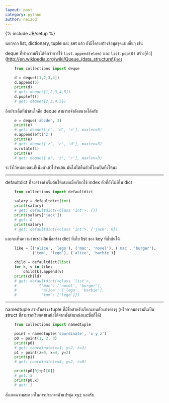 ```yaml
---
layout: post
category: python
author: neizod
---
```

{% include JB/setup %}

นอกจาก list, dictionary, tuple และ set แล้ว ยังมีโครงสร้างข้อมูลชุดแบบอื่นๆ เช่น

deque ที่ทำความเร็วได้ดีกว่าการใช้ `list.append(elem)` และ `list.pop(0)` สร้าง[คิว](http://en.wikipedia.org/wiki/Queue_(data_structure\))เอง

```python
    from collections import deque

    d = deque([1,2,3,4])
    d.append(5)
    print(d)
    # get: deque([1,2,3,4,5])
    d.popleft()
    # get: deque([2,3,4,5])
```

อีกประเด็ตที่น่าสนใจคือ deque สามารถจำกัดขนาดได้ครับ

```python
    e = deque('abcde', 3)
    print(e)
    # get: deque(['c', 'd', 'e'], maxlen=3)
    e.appendleft('z')
    print(e)
    # get: deque(['z', 'c', 'd'], maxlen=3)
    e.rotate(1)
    print(e)
    # get: deque(['d', 'z', 'c'], maxlen=3)
```

ระวังไว้หน่อยตอนที่เพิ่มค่าเข้าไปจนล้น มันไม่ได้คืนตัวที่โดนปัดทิ้งให้นะ

---

defaultdict ที่จะสร้างค่าเริ่มต้นให้เสมอเมื่อเรียกใช้ index ตัวที่ยังไม่มีใน dict

```python
    from collections import defaultdict

    salary = defaultdict(int)
    print(salary)
    # get: defaultdict(<class 'int'>, {})
    print(salary['jack'])
    # get: 0
    print(salary)
    # get: defaultdict(<class 'int'>, {'jack': 0})
```

และจะเห็นความง่ายของมันเมื่อสร้าง dict ที่เก็บ list ของ key ที่ซ้ำกันได้

```python
    like = [('alice', 'lego'), ('mac', 'novel'), ('mac', 'burger'),
            ('tom', 'lego'), ('alice', 'barbie')]

    child = defaultdict(list)
    for k, v in like:
        child[k].append(v)
    print(child)
    # get: defaultdict(<class 'list'>,
    #          {'mac': ['novel', 'burger'],
    #           'alice': ['lego', 'barbie'],
    #           'tom': ['lego']})
```

---

namedtuple สำหรับสร้าง tuple ที่มีชื่อสำหรับเรียกแทนตัวแปรต่างๆ (หรืออาจมองว่ามันเป็น struct ที่สามารถเรียกตำแหน่งได้จากทั้งตำแหน่งและชื่อก็ได้)

```python
    from collections import namedtuple

    point = namedtuple('coordinate', 'x y z')
    p0 = point(1, 2, 3)
    print(p0)
    # get: coordinate(x=1, y=2, z=3)
    p1 = point(z=0, x=4, y=2)
    print(p1)
    # get: coordinate(x=4, y=2, z=0)

    print(p0[0]+p1[0])
    # get: 5
    print(p0.x)
    # get: 1
```

สังเกตความสะดวกในการประกาศตัวแปรชุด xyz นะครับ
